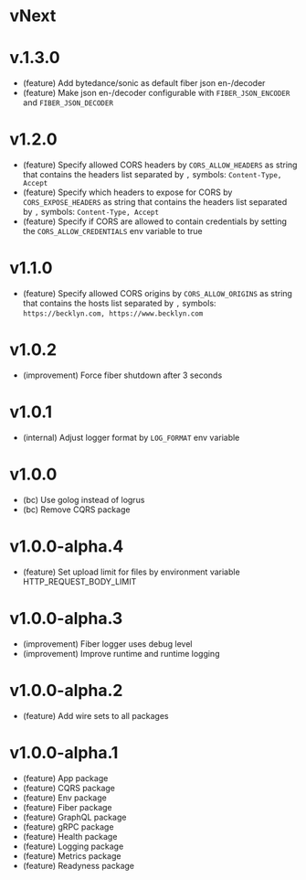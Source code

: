 # vNext

# v.1.3.0

- (feature) Add bytedance/sonic as default fiber json en-/decoder
- (feature) Make json en-/decoder configurable with `FIBER_JSON_ENCODER` and `FIBER_JSON_DECODER`

# v1.2.0

- (feature) Specify allowed CORS headers by `CORS_ALLOW_HEADERS` as string that contains the headers list separated by `,` symbols: `Content-Type, Accept`
- (feature) Specify which headers to expose for CORS by `CORS_EXPOSE_HEADERS` as string that contains the headers list separated by `,` symbols: `Content-Type, Accept`
- (feature) Specify if CORS are allowed to contain credentials by setting the `CORS_ALLOW_CREDENTIALS` env variable to true

# v1.1.0

- (feature) Specify allowed CORS origins by `CORS_ALLOW_ORIGINS` as string that contains the hosts list separated by `,` symbols: `https://becklyn.com, https://www.becklyn.com`

# v1.0.2

- (improvement) Force fiber shutdown after 3 seconds

# v1.0.1

- (internal) Adjust logger format by `LOG_FORMAT` env variable

# v1.0.0

- (bc) Use golog instead of logrus
- (bc) Remove CQRS package

# v1.0.0-alpha.4

- (feature) Set upload limit for files by environment variable HTTP_REQUEST_BODY_LIMIT

# v1.0.0-alpha.3

- (improvement) Fiber logger uses debug level
- (improvement) Improve runtime and runtime logging

# v1.0.0-alpha.2

- (feature) Add wire sets to all packages

# v1.0.0-alpha.1

- (feature) App package
- (feature) CQRS package
- (feature) Env package
- (feature) Fiber package
- (feature) GraphQL package
- (feature) gRPC package
- (feature) Health package
- (feature) Logging package
- (feature) Metrics package
- (feature) Readyness package
